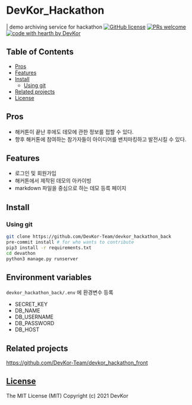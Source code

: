 # DevKor_Hackathon
| demo archiving service for hackathon
[![GitHub license](https://img.shields.io/github/license/nhn/tui.calendar.svg)](https://github.com/nhn/tui.calendar/blob/master/LICENSE)
[![PRs welcome](https://img.shields.io/badge/PRs-welcome-ff69b4.svg)]()
[![code with hearth by DevKor](https://img.shields.io/badge/%3C%2F%3E%20with%20%E2%99%A5%20by-DevKor-ff1414.svg)](https://github.com/DevKor-Team)
## Table of Contents
* [Pros](#pros)
* [Features](#features)
* [Install](#install)
    * [Using git](#using-git)
* [Related projects](#related-projects)
* [License](#License)
## Pros
* 해커톤이 끝난 후에도 데모에 관한 정보를 접할 수 있다.
* 향후 해커톤에 참여하는 참가자들이 아이디어를 밴치마킹하고 발전시킬 수 있다.
## Features
* 로그인 및 회원가입
* 해커톤에서 제작된 데모의 아카이빙
* markdown 파일을 중심으로 하는 데모 등륵 페이지
## Install
### Using git
```bash
git clone https://github.com/DevKor-Team/devkor_hackathon_back
pre-commit install # for who wants to contribute
pip3 install -r requirements.txt
cd devathon
python3 manage.py runserver
```
## Environment variables
`devkor_hackathon_back/.env` 에 환경변수 등록
* SECRET_KEY
* DB_NAME
* DB_USERNAME
* DB_PASSWORD
* DB_HOST
## Related projects
https://github.com/DevKor-Team/devkor_hackathon_front
## [License]()
The MIT License (MIT)
Copyright (c) 2021 DevKor 